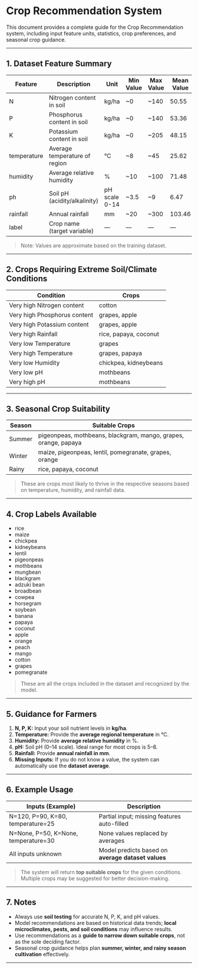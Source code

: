 # Crop Recommendation System 

This document provides a complete guide for the Crop Recommendation system, including input feature units, statistics, crop preferences, and seasonal crop guidance.

---

## 1. Dataset Feature Summary

| Feature       | Description                           | Unit          | Min Value | Max Value | Mean Value |
|---------------|---------------------------------------|---------------|-----------|-----------|------------|
| N             | Nitrogen content in soil               | kg/ha         | ~0        | ~140      | 50.55      |
| P             | Phosphorus content in soil             | kg/ha         | ~0        | ~140      | 53.36      |
| K             | Potassium content in soil              | kg/ha         | ~0        | ~205      | 48.15      |
| temperature   | Average temperature of region         | °C            | ~8        | ~45       | 25.62      |
| humidity      | Average relative humidity             | %             | ~10       | ~100      | 71.48      |
| ph            | Soil pH (acidity/alkalinity)          | pH scale 0-14 | ~3.5      | ~9        | 6.47       |
| rainfall      | Annual rainfall                        | mm            | ~20       | ~300      | 103.46     |
| label         | Crop name (target variable)           | —             | —         | —         | —          |

> Note: Values are approximate based on the training dataset.

---

## 2. Crops Requiring Extreme Soil/Climate Conditions

| Condition                                | Crops                              |
|------------------------------------------|------------------------------------|
| Very high Nitrogen content                | cotton                             |
| Very high Phosphorus content              | grapes, apple                      |
| Very high Potassium content               | grapes, apple                      |
| Very high Rainfall                        | rice, papaya, coconut              |
| Very low Temperature                      | grapes                             |
| Very high Temperature                     | grapes, papaya                     |
| Very low Humidity                         | chickpea, kidneybeans              |
| Very low pH                               | mothbeans                          |
| Very high pH                              | mothbeans                          |

---

## 3. Seasonal Crop Suitability

| Season       | Suitable Crops                                      |
|--------------|---------------------------------------------------|
| Summer       | pigeonpeas, mothbeans, blackgram, mango, grapes, orange, papaya |
| Winter       | maize, pigeonpeas, lentil, pomegranate, grapes, orange          |
| Rainy        | rice, papaya, coconut                                           |

> These are crops most likely to thrive in the respective seasons based on temperature, humidity, and rainfall data.

---

## 4. Crop Labels Available

- rice  
- maize  
- chickpea  
- kidneybeans  
- lentil  
- pigeonpeas  
- mothbeans  
- mungbean  
- blackgram  
- adzuki bean  
- broadbean  
- cowpea  
- horsegram  
- soybean  
- banana  
- papaya  
- coconut  
- apple  
- orange  
- peach  
- mango  
- cotton  
- grapes  
- pomegranate  

> These are all the crops included in the dataset and recognized by the model.

---

## 5. Guidance for Farmers

1. **N, P, K:** Input your soil nutrient levels in **kg/ha**.  
2. **Temperature:** Provide the **average regional temperature** in °C.  
3. **Humidity:** Provide **average relative humidity** in %.  
4. **pH:** Soil pH (0–14 scale). Ideal range for most crops is 5–8.  
5. **Rainfall:** Provide **annual rainfall in mm**.  
6. **Missing Inputs:** If you do not know a value, the system can automatically use the **dataset average**.

---

## 6. Example Usage

| Inputs (Example)                   | Description                                    |
|-----------------------------------|------------------------------------------------|
| N=120, P=90, K=80, temperature=25 | Partial input; missing features auto-filled   |
| N=None, P=50, K=None, temperature=30 | None values replaced by averages             |
| All inputs unknown                 | Model predicts based on **average dataset values** |

> The system will return **top suitable crops** for the given conditions. Multiple crops may be suggested for better decision-making.

---

## 7. Notes

- Always use **soil testing** for accurate N, P, K, and pH values.  
- Model recommendations are based on historical data trends; **local microclimates, pests, and soil conditions** may influence results.  
- Use recommendations as a **guide to narrow down suitable crops**, not as the sole deciding factor.  
- Seasonal crop guidance helps plan **summer, winter, and rainy season cultivation** effectively.

---
